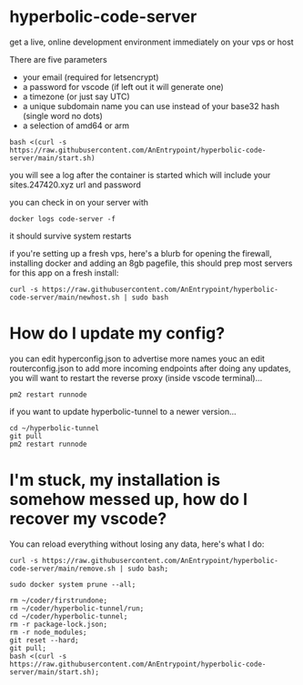 # hyperbolic-code-server

get a live, online development environment immediately on your vps or host

There are five parameters
 - your email (required for letsencrypt)
 - a password for vscode (if left out it will generate one)
 - a timezone (or just say UTC)
 - a unique subdomain name you can use instead of your base32 hash (single word no dots)
 - a selection of amd64 or arm
```
bash <(curl -s https://raw.githubusercontent.com/AnEntrypoint/hyperbolic-code-server/main/start.sh)
```

you will see a log after the container is started which will include your sites.247420.xyz url and password

you can check in on your server with

``` 
docker logs code-server -f
```

it should survive system restarts

if you're setting up a fresh vps, here's a blurb for opening the firewall, installing docker and adding an 8gb pagefile, this should prep most servers for this app on a fresh install:

```
curl -s https://raw.githubusercontent.com/AnEntrypoint/hyperbolic-code-server/main/newhost.sh | sudo bash
```

# How do I update my config?
you can edit hyperconfig.json to advertise more names
youc an edit routerconfig.json to add more incoming endpoints
after doing any updates, you will want to restart the reverse proxy (inside vscode terminal)...
```
pm2 restart runnode
```
if you want to update hyperbolic-tunnel to a newer version...
```
cd ~/hyperbolic-tunnel
git pull
pm2 restart runnode
```

# I'm stuck, my installation is somehow messed up, how do I recover my vscode?
You can reload everything without losing any data, here's what I do:
```
curl -s https://raw.githubusercontent.com/AnEntrypoint/hyperbolic-code-server/main/remove.sh | sudo bash;

sudo docker system prune --all;

rm ~/coder/firstrundone;
rm ~/coder/hyperbolic-tunnel/run;
cd ~/coder/hyperbolic-tunnel;
rm -r package-lock.json;
rm -r node_modules;
git reset --hard;
git pull;
bash <(curl -s https://raw.githubusercontent.com/AnEntrypoint/hyperbolic-code-server/main/start.sh);
```
